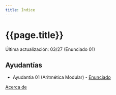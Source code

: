 ```yaml
---
title: Índice
---
```


# {{page.title}}

Última actualización: 03/27 (Enunciado 01)

## Ayudantías

- Ayudantia 01 (Aritmética Modular) - [Enunciado](pdfs/Enunciados/Enunciados01.pdf)

[Acerca de](about)

